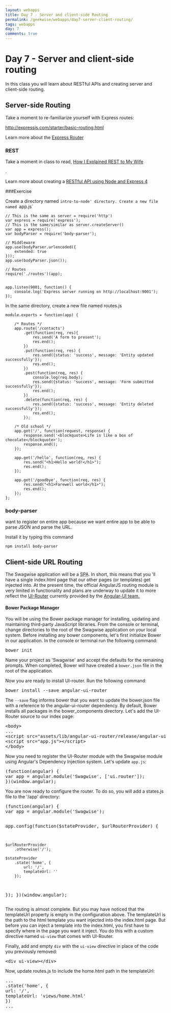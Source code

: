 ```yaml
---
layout: webapps
title: Day 7 - Server and client-side Routing
permalink: /geekwise/webapps/day7-server-client-routing/
tags: webapps
day: 7
comments: true
---
```


<h1>Day 7 - Server and client-side routing</h1>

<p>In this class you will learn about RESTful APIs and creating server and client-side routing.</p>

<h2>Server-side Routing</h2>

<p>Take a moment to re-familiarize yourself with Express routes:</p>

<a href="http://expressjs.com/starter/basic-routing.html" target="_blank">http://expressjs.com/starter/basic-routing.html</a>

<p>Learn more about the <a href="http://expressjs.com/4x/api.html#router">Express Router</a></p>

<h3>REST</h3>

<p>Take a moment in class to read, <a href="http://www.looah.com/source/view/2284" target="_blank">How I Explained REST to My Wife</a></p>.

<p>Learn more about creating a <a href="http://scotch.io/tutorials/javascript/build-a-restful-api-using-node-and-express-4">RESTful API using Node and Express 4</a></p>

###Exercise

Create a directory named `intro-to-node' directory. Create a new file named `app.js`

    // This is the same as server = require('http')
    var express = require('express');
    // This is the same/similar as server.createServer()
    var app = express();
    var bodyParser = require('body-parser');
    
    // Middleware
    app.use(bodyParser.urlencoded({
    	extended: true
    }));
    app.use(bodyParser.json());
    
    // Routes
    require('./routes')(app);
    
    
    app.listen(9001, function() {
    	console.log('Express server running on http://localhost:9001');
    });

In the same directory, create a new file named routes.js

    module.exports = function(app) {
    
        /* Routes */
    	app.route('/contacts')
    		.get(function(req, res){
    			res.send('A form to present');
    			res.end();
    		})
    		.put(function(req, res) {
    			res.send({status: 'success', message: 'Entity updated successfully'});
    			res.end();
    		})
    		.post(function(req, res) {
    			console.log(req.body);
    			res.send({status: 'success', message: 'Form submitted successfully'});
    			res.end();
    		})
    		.delete(function(req, res) {
    			res.send({status: 'success', message: 'Entity deleted successfully'});
    			res.end();
    		});
    
        /* Old school */
    	app.get('/', function(request, response) {
    		response.send('<blockquote>Life is like a box of chocolate</blockquote>');
    		response.end();
    	});
    
    	app.get('/hello', function(req, res) {
    		res.send("<h1>Hello world!</h1>");
    		res.end();
    	});
    
    	app.get('/goodbye', function(req, res) {
    		res.send("<h1>Farewell world</h1>");
    		res.end();
    	});
    };

<h3>body-parser</h3>
<p>want to register on entire app because we want entire app to be able to parse JSON and parse the URL.</p>
<p>Install it by typing this command</p>
    
    npm install body-parser

<h2>Client-side URL Routing</h2>
<p>The Swagwise application will be a <abbr title="Single Page Application">SPA</abbr>.
    In short, this means that you 'll have a single index.html page that our other pages (or templates) get injected into.
    At the present time, the official AngularJS routing module is very limited in functionality and plans are underway to update it
    to more reflect the <a href="https://github.com/angular-ui/ui-router">UI-Router</a> currently provided by the <a href="https://angular-ui.github.io/">Angular-UI team.</a></p>
<h4>Bower Package Manager</h4>
<p>You will be using the Bower package manager for installing, updating and maintaining third-party JavaScript libraries.
    From the console or terminal, change directories to the root of the Swagwise application on your local system.
    Before installing any bower components, let's first initialize Bower in our application. In the console or terminal run the following command:</p>
<pre>bower init</pre>
<p>Name your project as 'Swagwise' and accept the defaults for the remaining prompts. When completed, Bower will have created a <code>bower.json</code> file in the root of the application.</p>
<p>Now you are ready to install UI-router. Run the following command:</p>
<pre>bower install --save angular-ui-router</pre>
<p>The <code>--save</code> flag informs bower that you want to update the bower.json file with a reference to the angular-ui-router dependency.
    By default, Bower installs all packages in the bower_components directory. Let's add the UI-Router source to our index page:</p>
<pre class="prettyprint lang-html">
&lt;body&gt;
...
&lt;script src="assets/lib/angular-ui-router/release/angular-ui-router.min.js">&lt;/script&gt;
&lt;script src="app.js">&lt;/script&gt;
&lt;/body&gt;
</pre>
<p>Now you need to register the UI-Router module with the Swagwise module using Angular's Dependency Injection system.
    Let's update <code>app.js</code>:</p>
<pre class="prettyprint lang-javascript">
(function(angular) {
var app = angular.module('Swagwise', ['ui.router']);
})(window.angular);
</pre>
<p>You are now ready to configure the router. To do so, you will add a states.js file to the '/app' directory:</p>
<pre class="prettyprint lang-javascript">
(function(angular) {
var app = angular.module('Swagwise');

app.config(function($stateProvider, $urlRouterProvider) {

    $urlRouterProvider
        .otherwise('/');

    $stateProvider
        .state('home', {
            url: '/',
            templateUrl: ''
        });

});
})(window.angular);
</pre>
<p>The routing is almost complete. But you may have noticed that the templateUrl property is empty in the configuration above.
    The templateUrl is the path to the html template you want injected into the index.html page.
    But before you can inject a template into the index.html, you first have to specify where in the page you want it inject.
    You do this with a custom directive named <code>ui-view</code> that comes with UI-Router.</p>
 Finally, add and empty <code>div</code> with the <code>ui-view</code> directive in place of the code you previously removed:</p>
<pre class="prettyprint lang-html">
&lt;div ui-view&gt;&lt;/div&gt;
</pre>
<p>Now, update routes.js to include the home.html path in the templateUrl:</p>
<pre class="prettyprint lang-javascript">
...
.state('home', {
url: '/',
templateUrl: 'views/home.html'
})
...
</pre>
